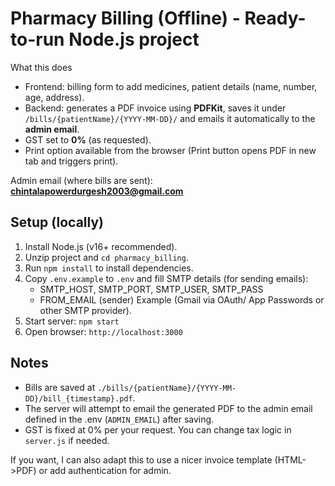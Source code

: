 # Pharmacy Billing (Offline) - Ready-to-run Node.js project

What this does
- Frontend: billing form to add medicines, patient details (name, number, age, address).
- Backend: generates a PDF invoice using **PDFKit**, saves it under `/bills/{patientName}/{YYYY-MM-DD}/` and emails it automatically to the **admin email**.
- GST set to **0%** (as requested).
- Print option available from the browser (Print button opens PDF in new tab and triggers print).

Admin email (where bills are sent): **chintalapowerdurgesh2003@gmail.com**

## Setup (locally)
1. Install Node.js (v16+ recommended).
2. Unzip project and `cd pharmacy_billing`.
3. Run `npm install` to install dependencies.
4. Copy `.env.example` to `.env` and fill SMTP details (for sending emails):
   - SMTP_HOST, SMTP_PORT, SMTP_USER, SMTP_PASS
   - FROM_EMAIL (sender)
   Example (Gmail via OAuth/ App Passwords or other SMTP provider).
5. Start server: `npm start`
6. Open browser: `http://localhost:3000`

## Notes
- Bills are saved at `./bills/{patientName}/{YYYY-MM-DD}/bill_{timestamp}.pdf`.
- The server will attempt to email the generated PDF to the admin email defined in the .env (`ADMIN_EMAIL`) after saving.
- GST is fixed at 0% per your request. You can change tax logic in `server.js` if needed.

If you want, I can also adapt this to use a nicer invoice template (HTML->PDF) or add authentication for admin.